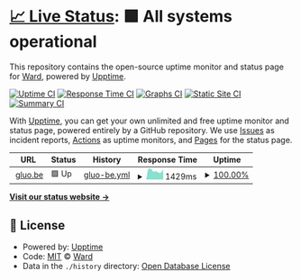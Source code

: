 # [📈 Live Status](https://worldwideward.github.io/gluo-uptime): <!--live status--> **🟩 All systems operational**

This repository contains the open-source uptime monitor and status page for [Ward](https://www.gluo.be), powered by [Upptime](https://github.com/upptime/upptime).

[![Uptime CI](https://github.com/worldwideward/gluo-uptime/workflows/Uptime%20CI/badge.svg)](https://github.com/worldwideward/gluo-uptime/actions?query=workflow%3A%22Uptime+CI%22)
[![Response Time CI](https://github.com/worldwideward/gluo-uptime/workflows/Response%20Time%20CI/badge.svg)](https://github.com/worldwideward/gluo-uptime/actions?query=workflow%3A%22Response+Time+CI%22)
[![Graphs CI](https://github.com/worldwideward/gluo-uptime/workflows/Graphs%20CI/badge.svg)](https://github.com/worldwideward/gluo-uptime/actions?query=workflow%3A%22Graphs+CI%22)
[![Static Site CI](https://github.com/worldwideward/gluo-uptime/workflows/Static%20Site%20CI/badge.svg)](https://github.com/worldwideward/gluo-uptime/actions?query=workflow%3A%22Static+Site+CI%22)
[![Summary CI](https://github.com/worldwideward/gluo-uptime/workflows/Summary%20CI/badge.svg)](https://github.com/worldwideward/gluo-uptime/actions?query=workflow%3A%22Summary+CI%22)

With [Upptime](https://upptime.js.org), you can get your own unlimited and free uptime monitor and status page, powered entirely by a GitHub repository. We use [Issues](https://github.com/worldwideward/gluo-uptime/issues) as incident reports, [Actions](https://github.com/worldwideward/gluo-uptime/actions) as uptime monitors, and [Pages](https://worldwideward.github.io/gluo-uptime) for the status page.

<!--start: status pages-->
<!-- This summary is generated by Upptime (https://github.com/upptime/upptime) -->
<!-- Do not edit this manually, your changes will be overwritten -->
<!-- prettier-ignore -->
| URL | Status | History | Response Time | Uptime |
| --- | ------ | ------- | ------------- | ------ |
| <img alt="" src="https://icons.duckduckgo.com/ip3/www.gluo.be.ico" height="13"> [gluo.be](https://www.gluo.be) | 🟩 Up | [gluo-be.yml](https://github.com/worldwideward/gluo-uptime/commits/HEAD/history/gluo-be.yml) | <details><summary><img alt="Response time graph" src="./graphs/gluo-be/response-time-week.png" height="20"> 1429ms</summary><br><a href="https://worldwideward.github.io/gluo-uptime/history/gluo-be"><img alt="Response time 1674" src="https://img.shields.io/endpoint?url=https%3A%2F%2Fraw.githubusercontent.com%2Fworldwideward%2Fgluo-uptime%2FHEAD%2Fapi%2Fgluo-be%2Fresponse-time.json"></a><br><a href="https://worldwideward.github.io/gluo-uptime/history/gluo-be"><img alt="24-hour response time 1269" src="https://img.shields.io/endpoint?url=https%3A%2F%2Fraw.githubusercontent.com%2Fworldwideward%2Fgluo-uptime%2FHEAD%2Fapi%2Fgluo-be%2Fresponse-time-day.json"></a><br><a href="https://worldwideward.github.io/gluo-uptime/history/gluo-be"><img alt="7-day response time 1429" src="https://img.shields.io/endpoint?url=https%3A%2F%2Fraw.githubusercontent.com%2Fworldwideward%2Fgluo-uptime%2FHEAD%2Fapi%2Fgluo-be%2Fresponse-time-week.json"></a><br><a href="https://worldwideward.github.io/gluo-uptime/history/gluo-be"><img alt="30-day response time 1594" src="https://img.shields.io/endpoint?url=https%3A%2F%2Fraw.githubusercontent.com%2Fworldwideward%2Fgluo-uptime%2FHEAD%2Fapi%2Fgluo-be%2Fresponse-time-month.json"></a><br><a href="https://worldwideward.github.io/gluo-uptime/history/gluo-be"><img alt="1-year response time 1663" src="https://img.shields.io/endpoint?url=https%3A%2F%2Fraw.githubusercontent.com%2Fworldwideward%2Fgluo-uptime%2FHEAD%2Fapi%2Fgluo-be%2Fresponse-time-year.json"></a></details> | <details><summary><a href="https://worldwideward.github.io/gluo-uptime/history/gluo-be">100.00%</a></summary><a href="https://worldwideward.github.io/gluo-uptime/history/gluo-be"><img alt="All-time uptime 99.79%" src="https://img.shields.io/endpoint?url=https%3A%2F%2Fraw.githubusercontent.com%2Fworldwideward%2Fgluo-uptime%2FHEAD%2Fapi%2Fgluo-be%2Fuptime.json"></a><br><a href="https://worldwideward.github.io/gluo-uptime/history/gluo-be"><img alt="24-hour uptime 100.00%" src="https://img.shields.io/endpoint?url=https%3A%2F%2Fraw.githubusercontent.com%2Fworldwideward%2Fgluo-uptime%2FHEAD%2Fapi%2Fgluo-be%2Fuptime-day.json"></a><br><a href="https://worldwideward.github.io/gluo-uptime/history/gluo-be"><img alt="7-day uptime 100.00%" src="https://img.shields.io/endpoint?url=https%3A%2F%2Fraw.githubusercontent.com%2Fworldwideward%2Fgluo-uptime%2FHEAD%2Fapi%2Fgluo-be%2Fuptime-week.json"></a><br><a href="https://worldwideward.github.io/gluo-uptime/history/gluo-be"><img alt="30-day uptime 100.00%" src="https://img.shields.io/endpoint?url=https%3A%2F%2Fraw.githubusercontent.com%2Fworldwideward%2Fgluo-uptime%2FHEAD%2Fapi%2Fgluo-be%2Fuptime-month.json"></a><br><a href="https://worldwideward.github.io/gluo-uptime/history/gluo-be"><img alt="1-year uptime 99.83%" src="https://img.shields.io/endpoint?url=https%3A%2F%2Fraw.githubusercontent.com%2Fworldwideward%2Fgluo-uptime%2FHEAD%2Fapi%2Fgluo-be%2Fuptime-year.json"></a></details>

<!--end: status pages-->

[**Visit our status website →**](https://worldwideward.github.io/gluo-uptime)

## 📄 License

- Powered by: [Upptime](https://github.com/upptime/upptime)
- Code: [MIT](./LICENSE) © [Ward](https://www.gluo.be)
- Data in the `./history` directory: [Open Database License](https://opendatacommons.org/licenses/odbl/1-0/)
